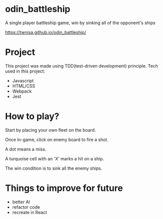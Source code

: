 # odin_battleship
A single player battleship game, win by sinking all of the opponent's ships

https://twnisa.github.io/odin_battleship/

# Project
This project was made using TDD(test-driven development) principle.
Tech used in this project:
  - Javascript
  - HTML/CSS
  - Webpack
  - Jest

# How to play?
Start by placing your own fleet on the board. 

Once in-game, click on enemy board to fire a shot.

A dot means a miss.

A turquoise cell with an 'X' marks a hit on a ship.

The win condition is to sink all the enemy ships.


# Things to improve for future
- better AI
- refactor code
- recreate in React

